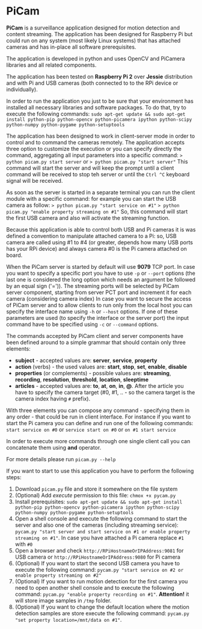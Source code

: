 # PiCam

**PiCam** is a surveillance application designed for motion detection and content streaming. The application has been designed for Raspberry Pi but could run on any system (most likely Linux systems) that has attached cameras and has in-place all software prerequisites.
 
The application is developed in python and uses OpenCV and PiCamera libraries and all related components.

The application has been tested on **Raspberry Pi 2** over **Jessie** distribution and with Pi and USB cameras (both connected to to the RPi device or individually).

In order to run the application you just to be sure that your environment has installed all necessary libraries and software packages. To do that, try to execute the following commands: `sudo apt-get update && sudo apt-get install python-pip python-opencv python-picamera ipython python-scipy python-numpy python-pygame python-setuptools`

The application has been designed to work in client-server mode in order to control and to command the cameras remotely. The application accepts three option to customize the execution or you can specify directly the command, aggregating all input parameters into a specific command:
`> python picam.py start server` or `> python picam.py "start server"`
This command will start the server and will keep the prompt until a client command will be received to stop teh server or until the `Ctrl ^C` keyboard signal will be received.

As soon as the server is started in a separate terminal you can run the client module with a specific command: for example you can start the USB camera as follow:
`> python picam.py "start service on #1"`
`> python picam.py "enable property streaming on #1"`
So, this command will start the first USB camera and also will activate the streaming function. 

Because this application is able to control both USB and Pi cameras it is was defined a convention to manipulate attached camera to a Pi: so, USB camera are called using #1 to #4 (or greater, depends how many USB ports has your RPi device) and always camera #0 is the Pi camera attached on board.

When the PiCam server is started by default will use **9079** TCP port. In case you want to specify a specific port you have to use `-p` or `--port` options (the last one is considered the long option which needs an argument be followed by an equal sign ('=')). The streaming ports will be selected by PiCam server component, starting from server PCT port and increment it for each camera (considering camera index)
In case you want to secure the access of PiCam server and to allow clients to run only from the local host you can specify the interface name using `-h` or `--host` options.
If one of these parameters are used (to specify the interface or the server port) the input command have to be specified using `-c` or `--command` options.

The commands accepted by PiCam client and server components have been defined around to a simple grammar that should contain only three elements:
- **subject** - accepted values are: **server**, **service**, **property**
- **action** (verbs) - the used values are: **start**, **stop**, **set**, **enable**, **disable**
- **properties** (or complements) - possible values are: **streaming**, **recording**, **resolution**, **threshold**, **location**, **sleeptime**
- **articles** - accepted values are: **to**, **at**, **on**, **in**, **@**. After the article you have to specify the camera target (#0, #1, .. - so the camera target is the camera index having `#` prefix).

With three elements you can compose any command - specifying them in any order - that could be run in client interface. For instance if you want to start the Pi camera you can define and run one of the following commands:
`start service on #0`
        or
`service start on #0`
        or
`on #1 start service`

In order to execute more commands through one single client call you can concatenate them using **and** operator.

For more details please run `picam.py --help`

If you want to start to use this application you have to perform the following steps:

1. Download `picam.py` file and store it somewhere on the file system
2. (Optional) Add _execute_ permission to this file: `chmox +x pycam.py`
3. Install prerequisites: `sudo apt-get update && sudo apt-get install python-pip python-opencv python-picamera ipython python-scipy python-numpy python-pygame python-setuptools` 
4. Open a shell console and execute the following command to start the server and also one of the cameras (including streaming service): `pycam.py "start server and start service on #1 or enable property streaming on #1"`. In case you have attached a Pi camera replace `#1` with `#0`
5. Open a browser and check `http://RPiHostnameOrIPAddress:9081` for USB camera or `http://RPiHostnameOrIPAddress:9080` for Pi camera
6. (Optional) If you want to start the second USB camera you have to execute the following command: `pycam.py "start service on #2 or enable property streaming on #2"`
7. (Optional) If you want to run motion detection for the first camera you need to open another shell console and to execute the following command: `pycam.py "enable property recording on #1"`. **Attention!** it will store image samples in `/tmp` folder. 
8. (Optional) If you want to change the default location where the motion detection samples are store execute the following command: `pycam.py "set property location=/mnt/data on #1"`.
